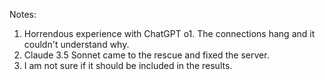 Notes:

1. Horrendous experience with ChatGPT o1. The connections hang and it couldn't understand why.
2. Claude 3.5 Sonnet came to the rescue and fixed the server.
3. I am not sure if it should be included in the results.